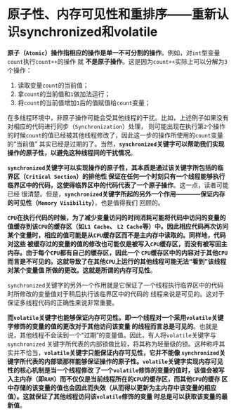 原子性、内存可见性和重排序——重新认识synchronized和volatile
===============================================================================
**原子（`Atomic`）操作指相应的操作是单一不可分割的操作**。例如，对`int`型变量`count`执行`count++`的操作
就 **不是原子操作**。这是因为`count++`实际上可以分解为`3`个操作：
1. 读取变量`count`的当前值；
2. 拿`count`的当前值和`1`做加法运行；
3. 将`count`的当前值增加`1`后的值赋值给`count`变量；

在多线程环境中，非原子操作可能会受其他线程的干扰。比如，上述例子如果没有对相应的代码进行同步（`Synchronization`）处理，
则可能出现在执行第`2`个操作的时候`count`的值已经被其他线程修改了，因此这一步的操作所使用的`count`变量的“当前值”
其实已经是过期的了。当然，**`synchronized`关键字可以帮助我们实现操作的原子性，以避免这种线程间的干扰情况**。

**`synchronized`关键字可以实现操作的原子性，其本质是通过该关键字所包括的临界区（`Critical Section`）的排他性
保证在任何一个时刻只有一个线程能够执行临界区中的代码，这使得临界区中的代码代表了一个原子操作**。这一点，读者可能已经
很清楚。但是，**`synchronized`关键字所起的另外一个作用————保证内存的可见性（`Memory Visibility`）**，也是值得我们
回顾的。

**`CPU`在执行代码的时候，为了减少变量访问的时间消耗可能将代码中访问的变量的值缓存到该`CPU`的缓存区（如`L1 Cache`、
`L2 Cache`等）中。因此相应代码再次访问某个变量时，相应的值可能是从`CPU`缓存区而不是主内存中读取的。同样地，代码对这些
被缓存过的变量的值的修改也可能仅是被写入`CPU`缓存区，而没有被写回主内存。由于每个`CPU`都有自己的缓存区，因此一个
`CPU`缓存区中的内容对于其他`CPU`而言是不可见的。这就导致了在其他`CPU`上运行的其他线程可能无法“看到”该线程对某个变量值
所做的更改。这就是所谓的内存可见性**。

`synchronized`关键字的另外一个作用就是它保证了一个线程执行临界区中的代码时所修改的变量值对于稍后执行该临界区中的代码的
线程来说是可见的。这对于保证多线程代码的正确性来说非常重要。

**而`volatile`关键字也能够保证内存可见性。即一个线程对一个采用`volatile`关键字修饰的变量的值的更改对于其他访问该变量
的线程而言总是可见的**。也就是说，其他线程不会读到一个“过期”的变量值。因此，有人将`volatile`关键字与`synchronized`
关键字所代表的内部锁做比较，将其称为轻量级的锁。这种称呼其实并不恰当，**`volatile`关键字只能保证内存可见性，它并不能像
`synchronized`关键字所代表的内部锁那样能够保证操作的原子性。`volatile`关键字实现内存可见性的核心机制是当一个线程修改
了一个`volatile`修饰的变量的值时，该值会被写入主内存（即`RAM`）而不仅仅是当前线程所在的`CPU`的缓存区，而其他`CPU`的缓存
区中存储的该变量的值也会因此而失效（从而得以更新为主内存中该变量的相应值）。这就保证了其他线程访问该`volatile`修饰的变量
时总是可以获取该变量的最新值**。















